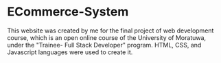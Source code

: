# ECommerce-System
This website was created by me for the final project of web development course, which is an open online course of the University of Moratuwa, under the "Trainee- Full Stack Developer" program. 
HTML, CSS, and Javascript languages were used to create it.
